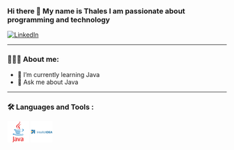 ### Hi there 👋 My name is Thales I am passionate about programming and technology

[![LinkedIn](https://img.shields.io/badge/Linkedin-blue?style=flat-square&logo=linkedin&logoColor=white&link=https://www.linkedin.com/in/Thales32k/)](https://www.linkedin.com/in/Thales32k/)

---

### 👨🏻‍💻 About me:

- 🌱 I’m currently learning Java
- 💬 Ask me about Java

---

### 🛠️ Languages and Tools :

<img src="java-original-wordmark.svg" alt="Java" title="Java" alt="Java" width="50" height="50" style="max-width: 100%;">
<img src="intellij-original-wordmark.svg" alt="Intellij" title="Intellij" alt="Intellij" width="50" height="50" style="max-width: 100%;">
